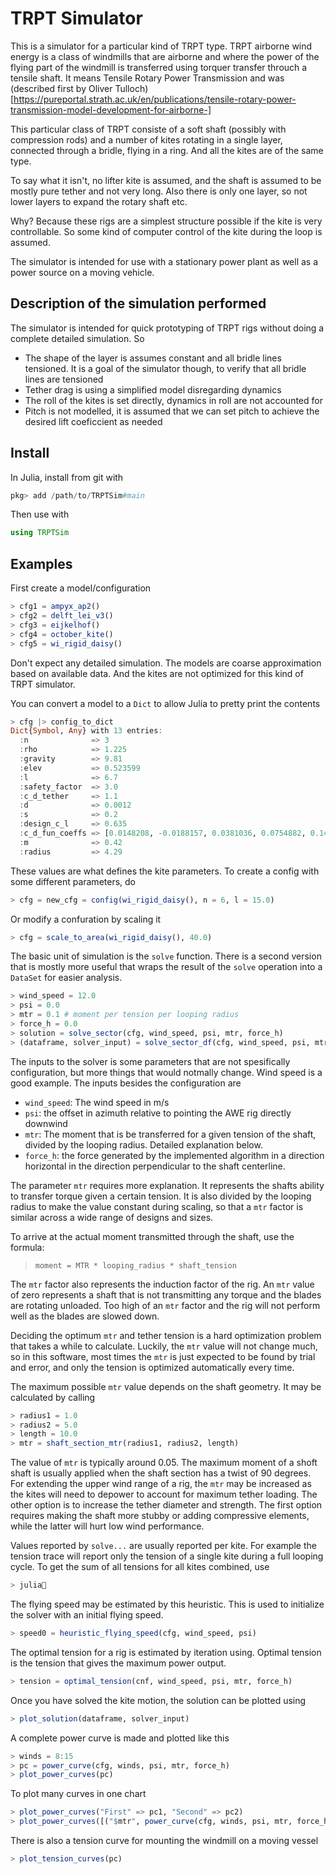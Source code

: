 # TRPT Simulator

This is a simulator for a particular kind of TRPT type. TRPT airborne wind
energy is a class of windmills that are airborne and where the power of the
flying part of the windmill is transferred using torquer transfer throuch a
tensile shaft. It means Tensile Rotary Power Transmission and was (described
first by Oliver
Tulloch)[https://pureportal.strath.ac.uk/en/publications/tensile-rotary-power-transmission-model-development-for-airborne-]

This particular class of TRPT consiste of a soft shaft (possibly with
compression rods) and a number of kites rotating in a single layer, connected
through a bridle, flying in a ring. And all the kites are of the same type.

To say what it isn't, no lifter kite is assumed, and the shaft is assumed to be
mostly pure tether and not very long. Also there is only one layer, so not
lower layers to expand the rotary shaft etc.

Why? Because these rigs are a simplest structure possible if the kite is very
controllable. So some kind of computer control of the kite during the loop is
assumed.

The simulator is intended for use with a stationary power plant as well as a
power source on a moving vehicle.


## Description of the simulation performed

The simulator is intended for quick prototyping of TRPT rigs without doing a
complete detailed simulation. So

- The shape of the layer is assumes constant and all bridle lines tensioned. It
  is a goal of the simulator though, to verify that all bridle lines are
  tensioned
- Tether drag is using a simplified model disregarding dynamics
- The roll of the kites is set directly, dynamics in roll are not accounted for
- Pitch is not modelled, it is assumed that we can set pitch to achieve the
  desired lift coeficcient as needed


## Install

In Julia, install from git with

```julia
pkg> add /path/to/TRPTSim#main
```

Then use with 

```julia
using TRPTSim
```

## Examples

First create a model/configuration

```julia
> cfg1 = ampyx_ap2()
> cfg2 = delft_lei_v3()
> cfg3 = eijkelhof()
> cfg4 = october_kite()
> cfg5 = wi_rigid_daisy()
```


Don't expect any detailed simulation. The models are coarse approximation based
on available data. And the kites are not optimized for this kind of TRPT
simulator.


You can convert a model to a `Dict` to allow Julia to pretty print the contents

```julia
> cfg |> config_to_dict
Dict{Symbol, Any} with 13 entries:
  :n              => 3
  :rho            => 1.225
  :gravity        => 9.81
  :elev           => 0.523599
  :l              => 6.7
  :safety_factor  => 3.0
  :c_d_tether     => 1.1
  :d              => 0.0012
  :s              => 0.2
  :design_c_l     => 0.635
  :c_d_fun_coeffs => [0.0148208, -0.0188157, 0.0381036, 0.0754882, 0.145568, -0.261428, -0.070654, 0.20734, -0.0597481]
  :m              => 0.42
  :radius         => 4.29
```

These values are what defines the kite parameters. To create a config with some
different parameters, do

```julia
> cfg = new_cfg = config(wi_rigid_daisy(), n = 6, l = 15.0)
```

Or modify a confuration by scaling it

```julia
> cfg = scale_to_area(wi_rigid_daisy(), 40.0)
```

The basic unit of simulation is the `solve` function. There is a second version
that is mostly more useful that wraps the result of the `solve` operation into
a `DataSet` for easier analysis.


```julia
> wind_speed = 12.0
> psi = 0.0
> mtr = 0.1 # moment per tension per looping radius
> force_h = 0.0
> solution = solve_sector(cfg, wind_speed, psi, mtr, force_h)
> (dataframe, solver_input) = solve_sector_df(cfg, wind_speed, psi, mtr, force_h)
```

The inputs to the solver is some parameters that are not spesifically
configuration, but more things that would notmally change. Wind speed is a good
example. The inputs besides the configuration are

- `wind_speed`: The wind speed in m/s
- `psi`: the offset in azimuth relative to pointing the AWE rig directly downwind
- `mtr`: The moment that is be transferred for a given tension
  of the shaft, divided by the looping radius. Detailed explanation below.
- `force_h`: the force generated by the implemented algorithm in a direction
  horizontal in the direction perpendicular to the shaft centerline.


The parameter `mtr` requires more explanation. It represents the shafts ability
to transfer torque given a certain tension. It is also divided by the looping
radius to make the value constant during scaling, so that a `mtr` factor is
similar across a wide range of designs and sizes.

To arrive at the actual moment transmitted through the shaft, use the formula:

> `moment = MTR * looping_radius * shaft_tension`

The `mtr` factor also represents the induction factor of the rig. An `mtr`
value of zero represents a shaft that is not transmitting any torque and the
blades are rotating unloaded. Too high of an `mtr` factor and the rig will not
perform well as the blades are slowed down.


Deciding the optimum `mtr` and tether tension is a hard optimization problem
that takes a while to calculate. Luckily, the `mtr` value will not change much,
so in this software, most times the `mtr` is just expected to be found by trial
and error, and only the tension is optimized automatically every time.

The maximum possible `mtr` value depends on the shaft geometry. It may be
calculated by calling

```julia
> radius1 = 1.0
> radius2 = 5.0
> length = 10.0
> mtr = shaft_section_mtr(radius1, radius2, length) 
```

The value of `mtr` is typically around 0.05. The maximum moment of a shoft
shaft is usually applied when the shaft section has a twist of 90 degrees. For
extending the upper wind range of a rig, the `mtr` may be increased as the
kites will need to depower to account for maximum tether loading. The other
option is to increase the tether diameter and strength. The first option
requires making the shaft more stubby or adding compressive elements, while the
latter will hurt low wind performance.


Values reported by `solve...` are usually reported per kite. For example the tension trace will report only the tension of a single kite during a full looping cycle. To get the sum of all tensions for all kites combined, use

```julia
> julia
```

The flying speed may be estimated by this heuristic.  This is used to
initialize the solver with an initial flying speed.

```julia
> speed0 = heuristic_flying_speed(cfg, wind_speed, psi)
```

The optimal tension for a rig is estimated by iteration using. Optimal tension
is the tension that gives the maximum power output.

```julia
> tension = optimal_tension(cnf, wind_speed, psi, mtr, force_h)
```

Once you have solved the kite motion, the solution can be plotted using

```julia
> plot_solution(dataframe, solver_input)
```

A complete power curve is made and plotted like this

```julia
> winds = 8:15
> pc = power_curve(cfg, winds, psi, mtr, force_h)
> plot_power_curves(pc)
```

To plot many curves in one chart 

```julia
> plot_power_curves("First" => pc1, "Second" => pc2)
> plot_power_curves([("$mtr", power_curve(cfg, winds, psi, mtr, force_h)) for mtr = 0.01:0.01:0.08]...)
```


There is also a tension curve for mounting the windmill on a moving vessel

```julia
> plot_tension_curves(pc)
```











